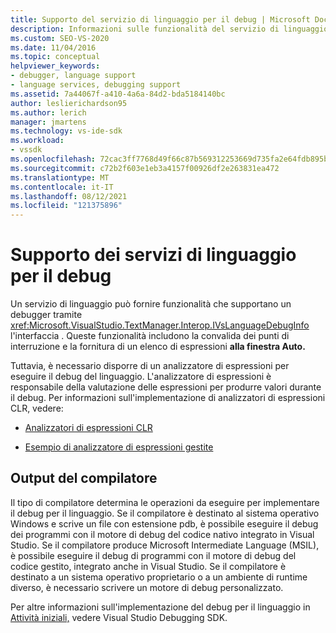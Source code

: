```yaml
---
title: Supporto del servizio di linguaggio per il debug | Microsoft Docs
description: Informazioni sulle funzionalità del servizio di linguaggio nell'interfaccia IVsLanguageDebugInfo che forniscono supporto per il debug in Visual Studio.
ms.custom: SEO-VS-2020
ms.date: 11/04/2016
ms.topic: conceptual
helpviewer_keywords:
- debugger, language support
- language services, debugging support
ms.assetid: 7a44067f-a410-4a6a-84d2-bda5184140bc
author: leslierichardson95
ms.author: lerich
manager: jmartens
ms.technology: vs-ide-sdk
ms.workload:
- vssdk
ms.openlocfilehash: 72cac3ff7768d49f66c87b569312253669d735fa2e64fdb895b51ff29aae2ca4
ms.sourcegitcommit: c72b2f603e1eb3a4157f00926df2e263831ea472
ms.translationtype: MT
ms.contentlocale: it-IT
ms.lasthandoff: 08/12/2021
ms.locfileid: "121375896"
---
```

# <a name="language-service-support-for-debugging"></a>Supporto dei servizi di linguaggio per il debug
Un servizio di linguaggio può fornire funzionalità che supportano un debugger tramite <xref:Microsoft.VisualStudio.TextManager.Interop.IVsLanguageDebugInfo> l'interfaccia . Queste funzionalità includono la convalida dei punti di interruzione e la fornitura di un elenco di espressioni **alla finestra Auto.**

 Tuttavia, è necessario disporre di un analizzatore di espressioni per eseguire il debug del linguaggio. L'analizzatore di espressioni è responsabile della valutazione delle espressioni per produrre valori durante il debug. Per informazioni sull'implementazione di analizzatori di espressioni CLR, vedere:

- [Analizzatori di espressioni CLR](https://github.com/Microsoft/ConcordExtensibilitySamples/wiki/CLR-Expression-Evaluators)

- [Esempio di analizzatore di espressioni gestite](https://github.com/Microsoft/ConcordExtensibilitySamples/wiki/Managed-Expression-Evaluator-Sample)

## <a name="compiler-output"></a>Output del compilatore
 Il tipo di compilatore determina le operazioni da eseguire per implementare il debug per il linguaggio. Se il compilatore è destinato al sistema operativo Windows e scrive un file con estensione pdb, è possibile eseguire il debug dei programmi con il motore di debug del codice nativo integrato in Visual Studio. Se il compilatore produce Microsoft Intermediate Language (MSIL), è possibile eseguire il debug di programmi con il motore di debug del codice gestito, integrato anche in Visual Studio. Se il compilatore è destinato a un sistema operativo proprietario o a un ambiente di runtime diverso, è necessario scrivere un motore di debug personalizzato.

 Per altre informazioni sull'implementazione del debug per il linguaggio in [Attività iniziali,](../../extensibility/debugger/getting-started-with-debugger-extensibility.md) vedere Visual Studio Debugging SDK.
